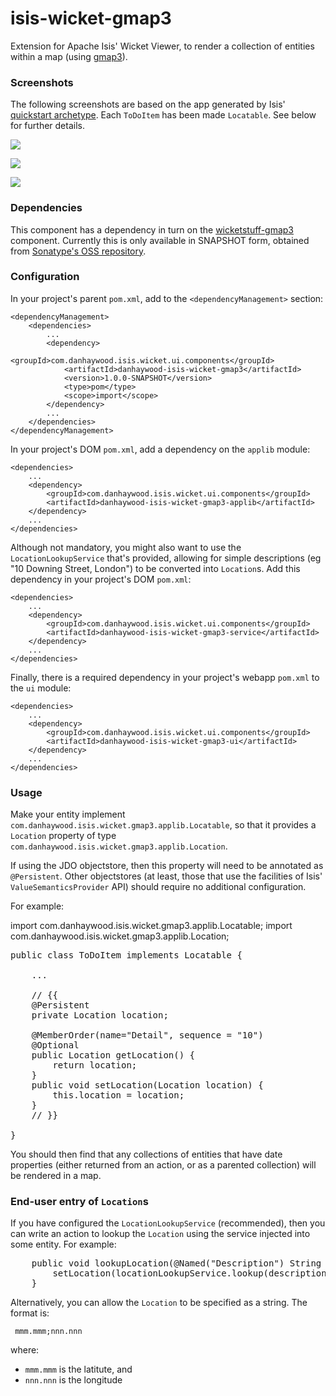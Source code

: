 isis-wicket-gmap3
=================

Extension for Apache Isis' Wicket Viewer, to render a collection of entities within a map (using [gmap3](https://developers.google.com/maps/documentation/javascript/)).  

### Screenshots

The following screenshots are based on the app generated by Isis' [quickstart archetype](http://isis.apache.org/getting-started/quickstart-archetype.html). Each `ToDoItem` has been made `Locatable`.  See below for further details.

![](https://raw.github.com/danhaywood/isis-wicket-gmap3/master/images/screenshot-1.png)

![](https://raw.github.com/danhaywood/isis-wicket-gmap3/master/images/screenshot-2.png)

![](https://raw.github.com/danhaywood/isis-wicket-gmap3/master/images/screenshot-3.png)


### Dependencies

This component has a dependency in turn on the [wicketstuff-gmap3](https://github.com/wicketstuff/core/wiki/Gmap3) component.  Currently this is only available in SNAPSHOT form, obtained from [Sonatype's OSS repository](https://oss.sonatype.org/content/repositories/snapshots).

### Configuration

In your project's parent `pom.xml`, add to the `<dependencyManagement>` section:

    <dependencyManagement>
        <dependencies>
            ...
            <dependency>
                <groupId>com.danhaywood.isis.wicket.ui.components</groupId>
                <artifactId>danhaywood-isis-wicket-gmap3</artifactId>
                <version>1.0.0-SNAPSHOT</version>
                <type>pom</type>
                <scope>import</scope>
            </dependency>
            ...
        </dependencies>
    </dependencyManagement>

In your project's DOM `pom.xml`, add a dependency on the `applib` module:

    <dependencies>
        ...
        <dependency>
            <groupId>com.danhaywood.isis.wicket.ui.components</groupId>
            <artifactId>danhaywood-isis-wicket-gmap3-applib</artifactId>
        </dependency>
        ...
    </dependencies> 

Although not mandatory, you might also want to use the `LocationLookupService` that's provided, allowing for simple descriptions (eg "10 Downing Street, London") to be converted into `Location`s.  Add this dependency in your project's DOM `pom.xml`:

    <dependencies>
        ...
        <dependency>
            <groupId>com.danhaywood.isis.wicket.ui.components</groupId>
            <artifactId>danhaywood-isis-wicket-gmap3-service</artifactId>
        </dependency>
        ...
    </dependencies> 


Finally, there is a required dependency in your project's webapp `pom.xml` to the `ui` module:

    <dependencies>
        ...
        <dependency>
            <groupId>com.danhaywood.isis.wicket.ui.components</groupId>
            <artifactId>danhaywood-isis-wicket-gmap3-ui</artifactId>
        </dependency>
        ...
    </dependencies> 


### Usage

Make your entity implement `com.danhaywood.isis.wicket.gmap3.applib.Locatable`, so that it provides a `Location` property of type `com.danhaywood.isis.wicket.gmap3.applib.Location`.

If using the JDO objectstore, then this property will need to be annotated as `@Persistent`.  Other objectstores (at least, those that use the facilities of Isis' `ValueSemanticsProvider` API) should require no additional configuration.

For example:

import com.danhaywood.isis.wicket.gmap3.applib.Locatable;
import com.danhaywood.isis.wicket.gmap3.applib.Location;

<pre>
public class ToDoItem implements Locatable {

    ...

    // {{
    @Persistent
    private Location location;
    
    @MemberOrder(name="Detail", sequence = "10")
    @Optional
    public Location getLocation() {
        return location;
    }
    public void setLocation(Location location) {
        this.location = location;
    }
    // }}

}
</pre>

You should then find that any collections of entities that have date properties (either returned from an action, or as a parented collection) will be rendered in a map.

### End-user entry of `Location`s

If you have configured the `LocationLookupService` (recommended), then you can write an action to lookup the `Location` using the service injected into some entity.  For example:

<pre>
    public void lookupLocation(@Named("Description") String description) {
        setLocation(locationLookupService.lookup(description));
    }
</pre>

Alternatively, you can allow the `Location` to be specified as a string.  The format is:

     mmm.mmm;nnn.nnn

where:

* `mmm.mmm` is the latitute, and
* `nnn.nnn` is the longitude 

